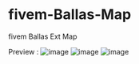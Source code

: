 # fivem-Ballas-Map
fivem Ballas Ext Map

Preview :
![image](https://github.com/Tekilla700/fivem-Ballas-Map/assets/122765828/7533da1c-817e-4a82-bdc8-030a720f0f80)
![image](https://github.com/Tekilla700/fivem-Ballas-Map/assets/122765828/0537058b-c3cf-4d8d-8171-dab363e40736)
![image](https://github.com/Tekilla700/fivem-Ballas-Map/assets/122765828/6a556fcd-06ca-4403-8c9c-54f3ccff2889)
